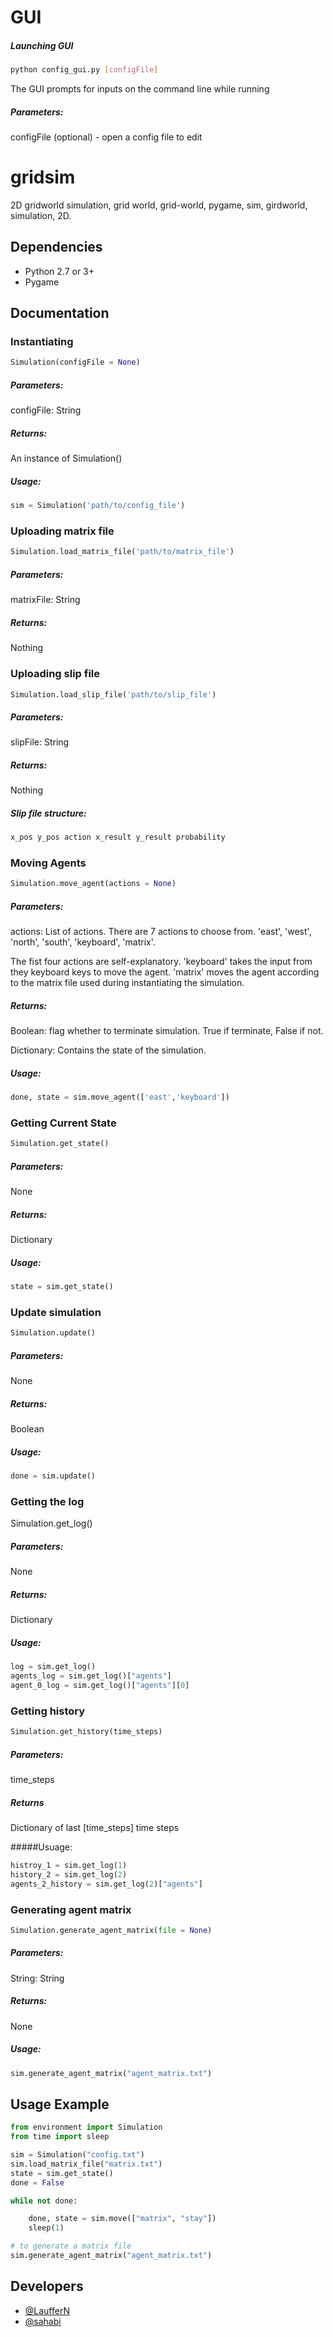 # GUI

##### Launching GUI

```bash
python config_gui.py [configFile]
```

The GUI prompts for inputs on the command line while running

##### Parameters:

configFile (optional) - open a config file to edit


# gridsim

2D gridworld simulation, grid world, grid-world, pygame, sim, girdworld, simulation, 2D.

## Dependencies

* Python 2.7 or 3+
* Pygame

## Documentation

### Instantiating

```python
Simulation(configFile = None)
```

##### Parameters:

configFile: String

##### Returns:

An instance of Simulation()

##### Usage:
```python
sim = Simulation('path/to/config_file')
```

### Uploading matrix file

```python
Simulation.load_matrix_file('path/to/matrix_file')
```

##### Parameters:

matrixFile: String

##### Returns:

Nothing

### Uploading slip file

```python
Simulation.load_slip_file('path/to/slip_file')
```

##### Parameters:

slipFile: String

##### Returns:

Nothing

##### Slip file structure:
```python
x_pos y_pos action x_result y_result probability
```

### Moving Agents

```python
Simulation.move_agent(actions = None)
```

##### Parameters:

actions: List of actions. There are 7 actions to choose from. 'east', 'west', 'north', 'south', 'keyboard', 'matrix'.

The fist four actions are self-explanatory. 'keyboard' takes the input from they keyboard keys to move the agent. 'matrix' moves the agent according to the matrix file used during instantiating the simulation.

##### Returns:

Boolean: flag whether to terminate simulation. True if terminate, False if not.

Dictionary: Contains the state of the simulation.

##### Usage:
```python
done, state = sim.move_agent(['east','keyboard'])
```
### Getting Current State

```python
Simulation.get_state()
```

##### Parameters:

None

##### Returns:

Dictionary

##### Usage:
```python
state = sim.get_state()
```
### Update simulation

```python
Simulation.update()
```

##### Parameters:

None

##### Returns:

Boolean

##### Usage:

```python
done = sim.update()
```
### Getting the log

Simulation.get_log()

##### Parameters:

None

##### Returns:

Dictionary

##### Usage:

```python
log = sim.get_log()
agents_log = sim.get_log()["agents"]
agent_0_log = sim.get_log()["agents"][0]
```

### Getting history

```python
Simulation.get_history(time_steps)
```

##### Parameters:

time_steps

##### Returns

Dictionary of last [time_steps] time steps

#####Usuage:

```python
histroy_1 = sim.get_log(1)
history_2 = sim.get_log(2)
agents_2_history = sim.get_log(2)["agents"]
```

### Generating agent matrix

```python
Simulation.generate_agent_matrix(file = None)
```

##### Parameters:

String: String

##### Returns:

None

##### Usage:

```python
sim.generate_agent_matrix("agent_matrix.txt")
```

## Usage Example

```python
from environment import Simulation
from time import sleep

sim = Simulation("config.txt")
sim.load_matrix_file("matrix.txt")
state = sim.get_state()
done = False

while not done:

    done, state = sim.move(["matrix", "stay"])
    sleep(1)

# to generate a matrix file
sim.generate_agent_matrix("agent_matrix.txt")

```

## Developers

* [@LaufferN](https://github.com/LaufferN)
* [@sahabi](https://github.com/sahabi)
